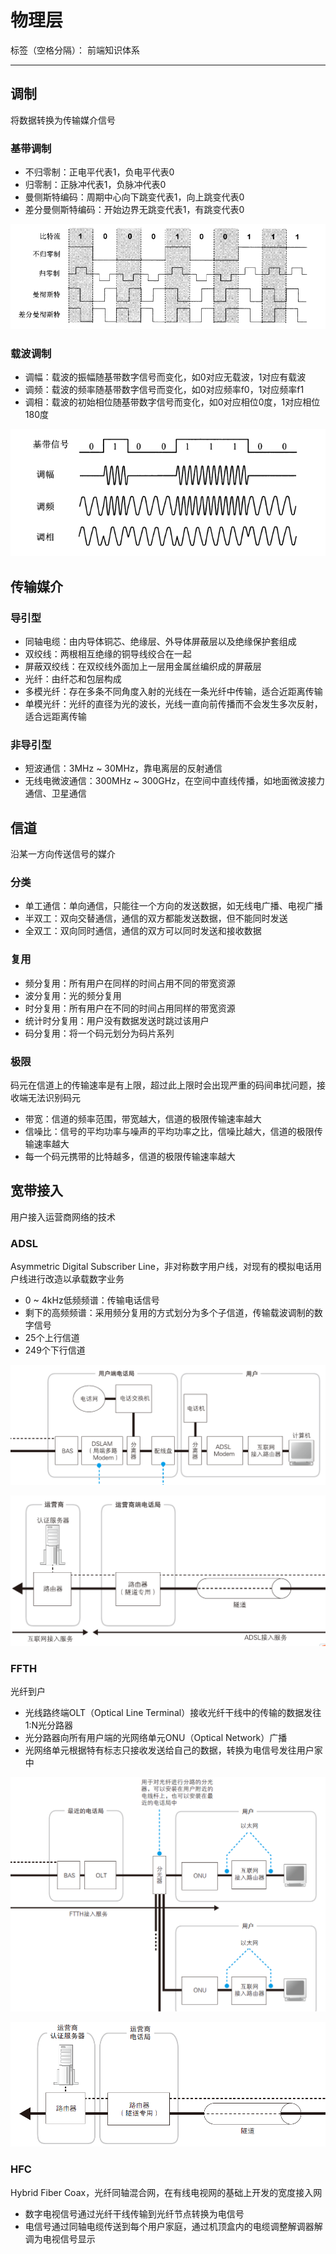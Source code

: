 # 物理层

标签（空格分隔）： 前端知识体系

---

## 调制

将数据转换为传输媒介信号

### 基带调制

* 不归零制：正电平代表1，负电平代表0
* 归零制：正脉冲代表1，负脉冲代表0
* 曼侧斯特编码：周期中心向下跳变代表1，向上跳变代表0
* 差分曼侧斯特编码：开始边界无跳变代表1，有跳变代表0

![基带调制](https://raw.githubusercontent.com/wchaochao/images/master/gitbook-network-base/baseband-modulation.png)

### 载波调制

* 调幅：载波的振幅随基带数字信号而变化，如0对应无载波，1对应有载波
* 调频：载波的频率随基带数字信号而变化，如0对应频率f0，1对应频率f1
* 调相：载波的初始相位随基带数字信号而变化，如0对应相位0度，1对应相位180度

![载波调制](https://raw.githubusercontent.com/wchaochao/images/master/gitbook-network-base/carrier-modumlation.png)

## 传输媒介

### 导引型

* 同轴电缆：由内导体铜芯、绝缘层、外导体屏蔽层以及绝缘保护套组成
* 双绞线：两根相互绝缘的铜导线绞合在一起
 * 屏蔽双绞线：在双绞线外面加上一层用金属丝编织成的屏蔽层
* 光纤：由纤芯和包层构成
 * 多模光纤：存在多条不同角度入射的光线在一条光纤中传输，适合近距离传输
 * 单模光纤：光纤的直径为光的波长，光线一直向前传播而不会发生多次反射，适合远距离传输

### 非导引型

* 短波通信：3MHz ~ 30MHz，靠电离层的反射通信
* 无线电微波通信：300MHz ~ 300GHz，在空间中直线传播，如地面微波接力通信、卫星通信

## 信道

沿某一方向传送信号的媒介

### 分类

* 单工通信：单向通信，只能往一个方向的发送数据，如无线电广播、电视广播
* 半双工：双向交替通信，通信的双方都能发送数据，但不能同时发送
* 全双工：双向同时通信，通信的双方可以同时发送和接收数据

### 复用

* 频分复用：所有用户在同样的时间占用不同的带宽资源
 * 波分复用：光的频分复用
* 时分复用：所有用户在不同的时间占用同样的带宽资源
 * 统计时分复用：用户没有数据发送时跳过该用户
* 码分复用：将一个码元划分为码片系列

### 极限

码元在信道上的传输速率是有上限，超过此上限时会出现严重的码间串扰问题，接收端无法识别码元

* 带宽：信道的频率范围，带宽越大，信道的极限传输速率越大
* 信噪比：信号的平均功率与噪声的平均功率之比，信噪比越大，信道的极限传输速率越大
* 每一个码元携带的比特越多，信道的极限传输速率越大

## 宽带接入

用户接入运营商网络的技术

### ADSL

Asymmetric Digital Subscriber Line，非对称数字用户线，对现有的模拟电话用户线进行改造以承载数字业务

* 0 ~ 4kHz低频频谱：传输电话信号
* 剩下的高频频谱：采用频分复用的方式划分为多个子信道，传输载波调制的数字信号
 * 25个上行信道
 * 249个下行信道

![ADSL接入1](https://raw.githubusercontent.com/wchaochao/images/master/gitbook-network-base/ADSL-1.png)

![ADSL接入2](https://raw.githubusercontent.com/wchaochao/images/master/gitbook-network-base/ADSL-2.png)

### FFTH

光纤到户

* 光线路终端OLT（Optical Line Terminal）接收光纤干线中的传输的数据发往1:N光分路器
* 光分路器向所有用户端的光网络单元ONU（Optical Network）广播
* 光网络单元根据特有标志只接收发送给自己的数据，转换为电信号发往用户家中

![FFTH接入](https://raw.githubusercontent.com/wchaochao/images/master/gitbook-network-base/fiber-split.png)

![FFTH接入2](https://raw.githubusercontent.com/wchaochao/images/master/gitbook-network-base/fiber-split-2.png)

### HFC

Hybrid Fiber Coax，光纤同轴混合网，在有线电视网的基础上开发的宽度接入网

* 数字电视信号通过光纤干线传输到光纤节点转换为电信号
* 电信号通过同轴电缆传送到每个用户家庭，通过机顶盒内的电缆调整解调器解调为电视信号显示
